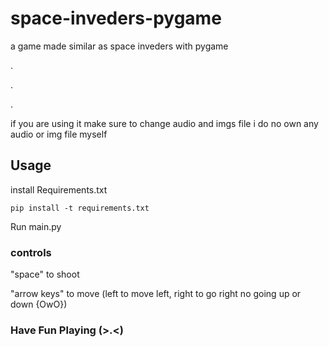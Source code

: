 # space-inveders-pygame

a game made similar as space inveders with pygame

.

.

.

if you are using it make sure to change audio and imgs file i do no own any audio or img file myself

## Usage

install Requirements.txt

```
pip install -t requirements.txt
```

Run main.py

### controls 

"space" to shoot

"arrow keys" to move (left to move left, right to go right no going up or down {OwO})

### Have Fun Playing (>.<)
